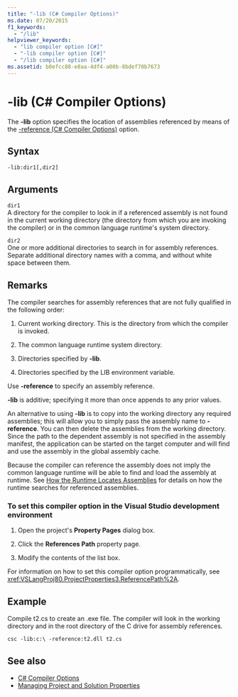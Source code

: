 ```yaml
---
title: "-lib (C# Compiler Options)"
ms.date: 07/20/2015
f1_keywords: 
  - "/lib"
helpviewer_keywords: 
  - "lib compiler option [C#]"
  - "-lib compiler option [C#]"
  - "/lib compiler option [C#]"
ms.assetid: b0efcc88-e8aa-4df4-a00b-8bdef70b7673
---
```

# -lib (C# Compiler Options)
The **-lib** option specifies the location of assemblies referenced by means of the [-reference (C# Compiler Options)](../../../csharp/language-reference/compiler-options/reference-compiler-option.md) option.  
  
## Syntax  
  
```console  
-lib:dir1[,dir2]  
```  
  
## Arguments  
 `dir1`  
 A directory for the compiler to look in if a referenced assembly is not found in the current working directory (the directory from which you are invoking the compiler) or in the common language runtime's system directory.  
  
 `dir2`  
 One or more additional directories to search in for assembly references. Separate additional directory names with a comma, and without white space between them.  
  
## Remarks  
 The compiler searches for assembly references that are not fully qualified in the following order:  
  
1. Current working directory. This is the directory from which the compiler is invoked.  
  
2. The common language runtime system directory.  
  
3. Directories specified by **-lib**.  
  
4. Directories specified by the LIB environment variable.  
  
 Use **-reference** to specify an assembly reference.  
  
 **-lib** is additive; specifying it more than once appends to any prior values.  
  
 An alternative to using **-lib** is to copy into the working directory any required assemblies; this will allow you to simply pass the assembly name to **-reference**. You can then delete the assemblies from the working directory. Since the path to the dependent assembly is not specified in the assembly manifest, the application can be started on the target computer and will find and use the assembly in the global assembly cache.  
  
 Because the compiler can reference the assembly does not imply the common language runtime will be able to find and load the assembly at runtime. See [How the Runtime Locates Assemblies](../../../framework/deployment/how-the-runtime-locates-assemblies.md) for details on how the runtime searches for referenced assemblies.  
  
### To set this compiler option in the Visual Studio development environment  
  
1. Open the project's **Property Pages** dialog box.  
  
2. Click the **References Path** property page.  
  
3. Modify the contents of the list box.  
  
 For information on how to set this compiler option programmatically, see <xref:VSLangProj80.ProjectProperties3.ReferencePath%2A>.  
  
## Example  
 Compile t2.cs to create an .exe file. The compiler will look in the working directory and in the root directory of the C drive for assembly references.  
  
```console  
csc -lib:c:\ -reference:t2.dll t2.cs  
```  
  
## See also

- [C# Compiler Options](../../../csharp/language-reference/compiler-options/index.md)
- [Managing Project and Solution Properties](/visualstudio/ide/managing-project-and-solution-properties)
